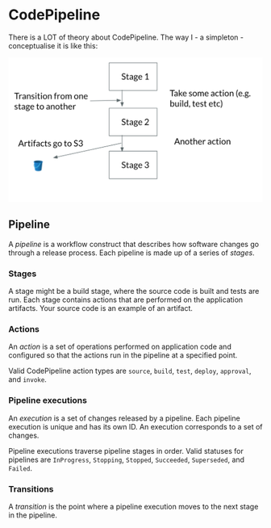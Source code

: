 # CodePipeline

There is a LOT of theory about CodePipeline. The way I - a simpleton - conceptualise it is like this:

![Pipeline consists of stages.](<../../.gitbook/assets/image (308).png>)

## Pipeline <a href="#concepts-pipelines" id="concepts-pipelines"></a>

A _pipeline_ is a workflow construct that describes how software changes go through a release process. Each pipeline is made up of a series of _stages_.

### **Stages**

A stage might be a build stage, where the source code is built and tests are run. Each stage contains actions that are performed on the application artifacts. Your source code is an example of an artifact.&#x20;

### **Actions**

An _action_ is a set of operations performed on application code and configured so that the actions run in the pipeline at a specified point.&#x20;

Valid CodePipeline action types are `source`, `build`, `test`, `deploy`, `approval`, and `invoke`.&#x20;

### Pipeline executions <a href="#concepts-executions" id="concepts-executions"></a>

An _execution_ is a set of changes released by a pipeline. Each pipeline execution is unique and has its own ID. An execution corresponds to a set of changes.

Pipeline executions traverse pipeline stages in order. Valid statuses for pipelines are `InProgress`, `Stopping`, `Stopped`, `Succeeded`, `Superseded`, and `Failed`.

### Transitions <a href="#concepts-transitions" id="concepts-transitions"></a>

A _transition_ is the point where a pipeline execution moves to the next stage in the pipeline.

